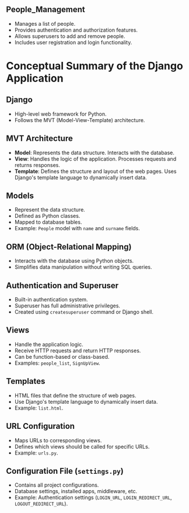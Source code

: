## People_Management
- Manages a list of people.
- Provides authentication and authorization features.
- Allows superusers to add and remove people.
- Includes user registration and login functionality.

# Conceptual Summary of the Django Application

## Django
- High-level web framework for Python.
- Follows the MVT (Model-View-Template) architecture.

## MVT Architecture
- **Model**: Represents the data structure. Interacts with the database.
- **View**: Handles the logic of the application. Processes requests and returns responses.
- **Template**: Defines the structure and layout of the web pages. Uses Django's template language to dynamically insert data.

## Models
- Represent the data structure.
- Defined as Python classes.
- Mapped to database tables.
- Example: `People` model with `name` and `surname` fields.

## ORM (Object-Relational Mapping)
- Interacts with the database using Python objects.
- Simplifies data manipulation without writing SQL queries.

## Authentication and Superuser
- Built-in authentication system.
- Superuser has full administrative privileges.
- Created using `createsuperuser` command or Django shell.

## Views
- Handle the application logic.
- Receive HTTP requests and return HTTP responses.
- Can be function-based or class-based.
- Examples: `people_list`, `SignUpView`.

## Templates
- HTML files that define the structure of web pages.
- Use Django's template language to dynamically insert data.
- Example: `list.html`.

## URL Configuration
- Maps URLs to corresponding views.
- Defines which views should be called for specific URLs.
- Example: `urls.py`.

## Configuration File (`settings.py`)
- Contains all project configurations.
- Database settings, installed apps, middleware, etc.
- Example: Authentication settings (`LOGIN_URL`, `LOGIN_REDIRECT_URL`, `LOGOUT_REDIRECT_URL`).


